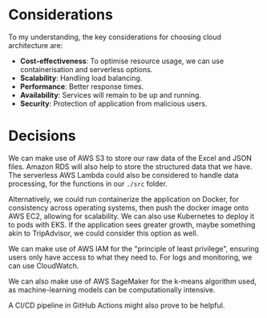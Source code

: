 # Considerations
To my understanding, the key considerations for choosing cloud architecture are:
- **Cost-effectiveness**: To optimise resource usage, we can use containerisation and serverless options. 
- **Scalability**: Handling load balancing.
- **Performance**: Better response times.
- **Availability**: Services will remain to be up and running.
- **Security**: Protection of application from malicious users.

# Decisions
We can make use of AWS S3 to store our raw data of the Excel and JSON files. Amazon RDS will also help to store the structured data that we have. The serverless AWS Lambda could also be considered to handle data processing, for the functions in our `./src` folder.

Alternatively, we could run containerize the application on Docker, for consistency across operating systems, then push the docker image onto AWS EC2, allowing for scalability. We can also use Kubernetes to deploy it to pods with EKS. If the application sees greater growth, maybe something akin to TripAdvisor, we could consider this option as well.

We can make use of AWS IAM for the "principle of least privilege", ensuring users only have access to what they need to. For logs and monitoring, we can use CloudWatch.

We can also make use of AWS SageMaker for the k-means algorithm used, as machine-learning models can be computationally intensive.

A CI/CD pipeline in GitHub Actions might also prove to be helpful.